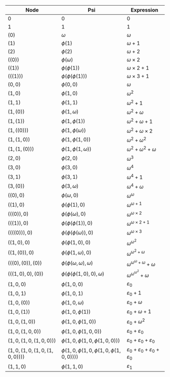 | Node                                | Psi                                     | Expression              |
|-------------------------------------|-----------------------------------------|-------------------------|
| $0$                                 | $0$                                     | $0$                     |
| $1$                                 | $1$                                     | $1$                     |
| $(0)$                               | $ω$                                     | $ω$                     |
| $(1)$                               | $ϕ(1)$                                  | $ω + 1$                 |
| $(2)$                               | $ϕ(2)$                                  | $ω + 2$                 |
| $((0))$                             | $ϕ(ω)$                                  | $ω × 2$                 |
| $((1))$                             | $ϕ(ϕ(1))$                               | $ω × 2 + 1$             |
| $(((1)))$                           | $ϕ(ϕ(ϕ(1)))$                            | $ω × 3 + 1$             |
| $(0, 0)$                            | $ϕ(0, 0)$                               | $ω$                     |
| $(1, 0)$                            | $ϕ(1, 0)$                               | $ω^2$                   |
| $(1, 1)$                            | $ϕ(1, 1)$                               | $ω^2 + 1$               |
| $(1, (0))$                          | $ϕ(1, ω)$                               | $ω^2 + ω$               |
| $(1, (1))$                          | $ϕ(1, ϕ(1))$                            | $ω^2 + ω + 1$           |
| $(1, ((0)))$                        | $ϕ(1, ϕ(ω))$                            | $ω^2 + ω × 2$           |
| $(1, (1, 0))$                       | $ϕ(1, ϕ(1, 0))$                         | $ω^2 + ω^2$             |
| $(1, (1, (0)))$                     | $ϕ(1, ϕ(1, ω))$                         | $ω^2 + ω^2 + ω$         |
| $(2, 0)$                            | $ϕ(2, 0)$                               | $ω^3$                   |
| $(3, 0)$                            | $ϕ(3, 0)$                               | $ω^4$                   |
| $(3, 1)$                            | $ϕ(3, 1)$                               | $ω^4 + 1$               |
| $(3, (0))$                          | $ϕ(3, ω)$                               | $ω^4 + ω$               |
| $((0), 0)$                          | $ϕ(ω, 0)$                               | $ω^ω$                   |
| $((1), 0)$                          | $ϕ(ϕ(1), 0)$                            | $ω^{ω + 1}$             |
| $(((0)), 0)$                        | $ϕ(ϕ(ω), 0)$                            | $ω^{ω × 2}$             |
| $(((1)), 0)$                        | $ϕ(ϕ(ϕ(1)), 0)$                         | $ω^{ω × 2 + 1}$         |
| $((((0))), 0)$                      | $ϕ(ϕ(ϕ(ω)), 0)$                         | $ω^{ω × 3}$             |
| $((1, 0), 0)$                       | $ϕ(ϕ(1, 0), 0)$                         | $ω^{ω^2}$               |
| $((1, (0)), 0)$                     | $ϕ(ϕ(1, ω), 0)$                         | $ω^{ω^2 + ω}$           |
| $(((0), (0)), (0))$                 | $ϕ(ϕ(ω, ω), ω)$                         | $ω^{ω^ω + ω} + ω$       |
| $(((1, 0), 0), (0))$                | $ϕ(ϕ(ϕ(1, 0), 0), ω)$                   | $ω^{ω^{ω^2}} + ω$       |
| $(1, 0, 0)$                         | $ϕ(1, 0, 0)$                            | $ε_0$                   |
| $(1, 0, 1)$                         | $ϕ(1, 0, 1)$                            | $ε_0 + 1$               |
| $(1, 0, (0))$                       | $ϕ(1, 0, ω)$                            | $ε_0 + ω$               |
| $(1, 0, (1))$                       | $ϕ(1, 0, ϕ(1))$                         | $ε_0 + ω + 1$           |
| $(1, 0, (1, 0))$                    | $ϕ(1, 0, ϕ(1, 0))$                      | $ε_0 + ω^2$             |
| $(1, 0, (1, 0, 0))$                 | $ϕ(1, 0, ϕ(1, 0, 0))$                   | $ε_0 + ε_0$             |
| $(1, 0, (1, 0, (1, 0, 0)))$         | $ϕ(1, 0, ϕ(1, 0, ϕ(1, 0, 0)))$          | $ε_0 + ε_0 + ε_0$       |
| $(1, 0, (1, 0, (1, 0, (1, 0, 0))))$ | $ϕ(1, 0, ϕ(1, 0, ϕ(1, 0, ϕ(1, 0, 0))))$ | $ε_0 + ε_0 + ε_0 + ε_0$ |
| $(1, 1, 0)$                         | $ϕ(1, 1, 0)$                            | $ε_1$                   |

